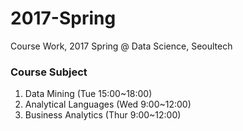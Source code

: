 # 2017-Spring
Course Work, 2017 Spring @ Data Science, Seoultech

### Course Subject
1. Data Mining (Tue 15:00~18:00)
2. Analytical Languages (Wed 9:00~12:00)
3. Business Analytics (Thur 9:00~12:00)

